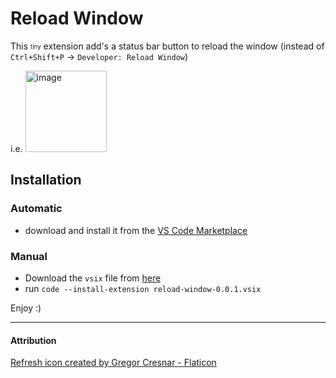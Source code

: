 # Reload Window

This <sub><sup>tiny</sup></sub> extension add's a status bar button to reload the window (instead of `Ctrl+Shift+P` &rarr; `Developer: Reload Window`)

i.e. <img width="130" alt="image" src="https://github.com/user-attachments/assets/d6b4b08d-fbfe-4a99-a39f-1836af51d660">


## Installation

### Automatic

- download and install it from the [VS Code Marketplace](https://marketplace.visualstudio.com/items?itemName=roeibh.reload-window)

### Manual

- Download the `vsix` file from [here](https://github.com/roeibh/reload-window/releases/tag/first-release)
- run `code --install-extension reload-window-0.0.1.vsix`

Enjoy :)

---

#### Attribution

<a href="https://www.flaticon.com/free-icons/refresh" title="refresh icons">Refresh icon created by Gregor Cresnar - Flaticon</a>

